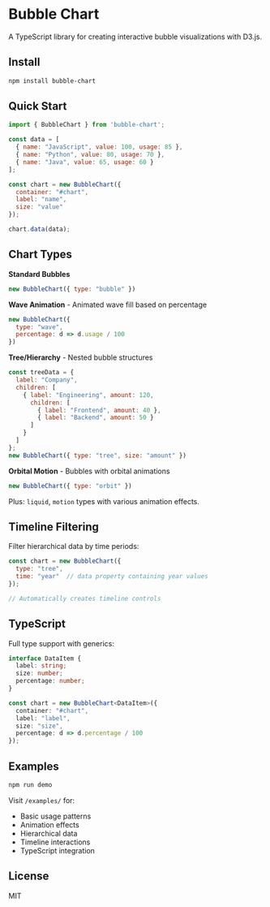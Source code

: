 # Bubble Chart

A TypeScript library for creating interactive bubble visualizations with D3.js.

## Install

```bash
npm install bubble-chart
```

## Quick Start

```javascript
import { BubbleChart } from 'bubble-chart';

const data = [
  { name: "JavaScript", value: 100, usage: 85 },
  { name: "Python", value: 80, usage: 70 },
  { name: "Java", value: 65, usage: 60 }
];

const chart = new BubbleChart({
  container: "#chart",
  label: "name",
  size: "value"
});

chart.data(data);
```

## Chart Types

**Standard Bubbles**
```javascript
new BubbleChart({ type: "bubble" })
```

**Wave Animation** - Animated wave fill based on percentage
```javascript
new BubbleChart({ 
  type: "wave",
  percentage: d => d.usage / 100
})
```

**Tree/Hierarchy** - Nested bubble structures
```javascript
const treeData = {
  label: "Company",
  children: [
    { label: "Engineering", amount: 120,
      children: [
        { label: "Frontend", amount: 40 },
        { label: "Backend", amount: 50 }
      ]
    }
  ]
};
new BubbleChart({ type: "tree", size: "amount" })
```

**Orbital Motion** - Bubbles with orbital animations
```javascript
new BubbleChart({ type: "orbit" })
```

Plus: `liquid`, `motion` types with various animation effects.

## Timeline Filtering

Filter hierarchical data by time periods:

```javascript
const chart = new BubbleChart({
  type: "tree",
  time: "year"  // data property containing year values
});

// Automatically creates timeline controls
```

## TypeScript

Full type support with generics:

```typescript
interface DataItem {
  label: string;
  size: number;
  percentage: number;
}

const chart = new BubbleChart<DataItem>({
  container: "#chart",
  label: "label", 
  size: "size",
  percentage: d => d.percentage / 100
});
```

## Examples

```bash
npm run demo
```

Visit `/examples/` for:
- Basic usage patterns
- Animation effects  
- Hierarchical data
- Timeline interactions
- TypeScript integration

## License

MIT
